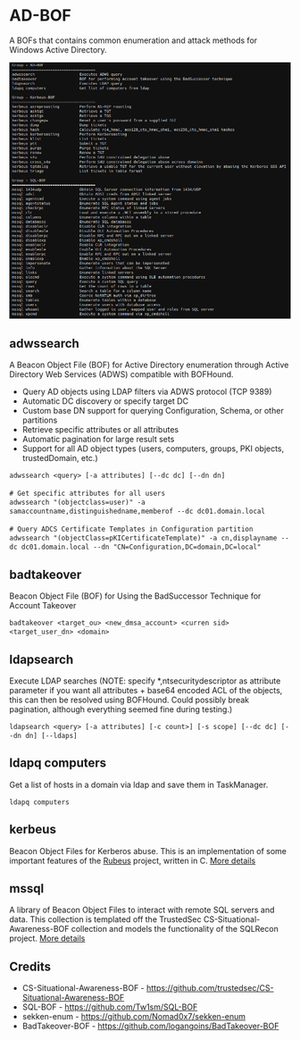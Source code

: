 # AD-BOF

A BOFs that contains common enumeration and attack methods for Windows Active Directory.

![](_img/01.png)



## adwssearch

A Beacon Object File (BOF) for Active Directory enumeration through Active Directory Web Services (ADWS) compatible with BOFHound.
- Query AD objects using LDAP filters via ADWS protocol (TCP 9389)
- Automatic DC discovery or specify target DC
- Custom base DN support for querying Configuration, Schema, or other partitions
- Retrieve specific attributes or all attributes
- Automatic pagination for large result sets
- Support for all AD object types (users, computers, groups, PKI objects, trustedDomain, etc.)

```
adwssearch <query> [-a attributes] [--dc dc] [--dn dn]

# Get specific attributes for all users
adwssearch "(objectclass=user)" -a samaccountname,distinguishedname,memberof --dc dc01.domain.local

# Query ADCS Certificate Templates in Configuration partition
adwssearch "(objectClass=pKICertificateTemplate)" -a cn,displayname --dc dc01.domain.local --dn "CN=Configuration,DC=domain,DC=local"
```



## badtakeover

Beacon Object File (BOF) for Using the BadSuccessor Technique for Account Takeover

```
badtakeover <target_ou> <new_dmsa_account> <curren sid> <target_user_dn> <domain>
```



## ldapsearch

Execute LDAP searches (NOTE: specify *,ntsecuritydescriptor as attribute parameter if you want all attributes + base64 encoded ACL of the objects, this can then be resolved using BOFHound. Could possibly break pagination, although everything seemed fine during testing.)

```
ldapsearch <query> [-a attributes] [-c count>] [-s scope] [--dc dc] [--dn dn] [--ldaps]
```



## ldapq computers

Get a list of hosts in a domain via ldap and save them in TaskManager.

```
ldapq computers
```



## kerbeus

Beacon Object Files for Kerberos abuse. This is an implementation of some important features of the [Rubeus](https://github.com/GhostPack/Rubeus) project, written in C. [More details](https://github.com/Adaptix-Framework/Extension-Kit/blob/main/AD-BOF/Kerbeus-BOF/README.md)



## mssql

A library of Beacon Object Files to interact with remote SQL servers and data. This collection is templated off the TrustedSec CS-Situational-Awareness-BOF collection and models the functionality of the SQLRecon project. [More details](https://github.com/Adaptix-Framework/Extension-Kit/blob/main/AD-BOF/SQL-BOF/README.md)



## Credits
* CS-Situational-Awareness-BOF - https://github.com/trustedsec/CS-Situational-Awareness-BOF
* SQL-BOF - https://github.com/Tw1sm/SQL-BOF
* sekken-enum - https://github.com/Nomad0x7/sekken-enum
* BadTakeover-BOF - https://github.com/logangoins/BadTakeover-BOF